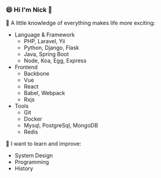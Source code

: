 ### 😄 Hi I'm Nick 👋

🤔 A little knowledge of everything makes life more exciting:

- Language & Framework
  - PHP, Laravel, Yii
  - Python, Django, Flask
  - Java, Spring Boot
  - Node, Koa, Egg, Express
- Frontend
  - Backbone
  - Vue
  - React
  - Babel, Webpack
  - Rxjs
- Tools
  - Git
  - Docker
  - Mysql, PostgreSql, MongoDB
  - Redis

🔭 I want to learn and improve:

- System Design
- Programming
- History
